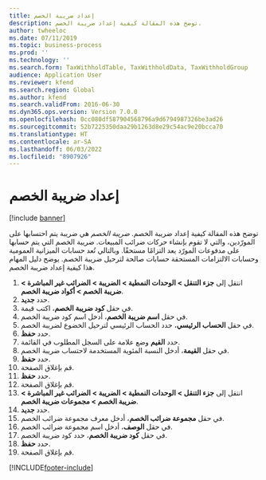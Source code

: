 ```yaml
---
title: إعداد ضريبة الخصم
description: توضح هذه المقالة كيفية إعداد ضريبة الخصم.
author: twheeloc
ms.date: 07/11/2019
ms.topic: business-process
ms.prod: ''
ms.technology: ''
ms.search.form: TaxWithholdTable, TaxWithholdData, TaxWithholdGroup
audience: Application User
ms.reviewer: kfend
ms.search.region: Global
ms.author: kfend
ms.search.validFrom: 2016-06-30
ms.dyn365.ops.version: Version 7.0.0
ms.openlocfilehash: 0cc080df587904568796a9d6794987326be3ad26
ms.sourcegitcommit: 52b7225350daa29b1263d8e29c54ac9e20bcca70
ms.translationtype: HT
ms.contentlocale: ar-SA
ms.lasthandoff: 06/03/2022
ms.locfileid: "8907926"
---
```

# <a name="set-up-withholding-tax"></a>إعداد ضريبة الخصم

[!include [banner](../../includes/banner.md)]

توضح هذه المقالة كيفية إعداد ضريبة الخصم. *ضريبة الخصم* هي ضريبة يتم احتسابها على المورّدين، والتي لا تقوم بإنشاء حركات ضرائب المبيعات. ضريبة الخصم التي يتم حسابها على مدفوعات المورّد يعد التزامًا مستحقًا. وبالتالي تُعد حسابات الميزانية العمومية وحسابات الالتزامات المستحقة حسابات صالحة لترحيل ضريبة الخصم. يوضح دليل المهام هذا كيفية إعداد ضريبة الخصم.

1. انتقل إلى **جزء التنقل > الوحدات النمطية > الضريبة > الضرائب غير المباشرة > ضريبة الخصم > أكواد ضريبة الخصم**.
2. حدد **جديد**.
3. في حقل **كود ضريبة الخصم**، اكتب قيمة.
4. في حقل **اسم ضريبة الخصم**، أدخل اسم كود ضريبة الخصم.
5. في حقل **الحساب الرئيسي**، حدد الحساب الرئيسي لترحيل الخضوع لضريبة الخصم.
6. حدد **حفظ**.
7. حدد **القيم** وضع علامة على السجل المطلوب في القائمة.
8. في حقل **القيمة**، أدخل النسبة المئوية المستخدمة لاحتساب ضريبة الخصم.
9. حدد **حفظ**.
10. قم بإغلاق الصفحة.
11. حدد **حفظ**.
12. قم بإغلاق الصفحة.
13. انتقل إلى **جزء التنقل > الوحدات النمطية > الضريبة > الضرائب غير المباشرة > ضريبة الخصم > مجموعات ضريبة الخصم**.
14. حدد **جديد**.
15. في حقل **مجموعة ضرائب الخصم**، أدخل معرف مجموعة ضرائب الخصم.
16. في حقل **الوصف**، أدخل اسم مجموعة ضرائب الخصم.
17. في حقل **كود ضريبة الخصم**، حدد كود ضريبة الخصم.
18. حدد **حفظ**.
19. قم بإغلاق الصفحة.



[!INCLUDE[footer-include](../../../includes/footer-banner.md)]
